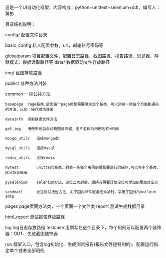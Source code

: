 这是一个UI自动化框架，内容构成：python+unittest+selenium+ddt，编写人：黄彬

目录结构说明：

config/ 配置文件目录

basic_config  私人配置参数，url，邮箱账号密码等

globalparam   项目配置文件，配置日志路径、截图路径、报告路径、浏览器、静默模式、数据读取路径等
data/ 数据驱动文件存放路径

img/ 截图存放路径

public/ 各种方法封装

common   一些公共方法

    basepage  Page基类,后面每个page页都需要继承这个基类，可以封装一些每个页面都通用的方法，比如：操作成功弹窗

    datainfo  读取数据文件方法

    get_img   用例失败后自动截图装饰器，图片名称为用例名称+时间

    mongo_utils   连接mongodb

    mysql_utils   连接mysql

    redis_utils   连接redis

    mytest        unittest基类，封装一些每个用例前后都要进行的操作,可以写多个基类，区分场景继承

    pyselenium    selenium方法、定位二次封装，后续有需要其他定位可添加到里面自定义

    sendmail      发送测试报告方法，由于国内邮件服务经常被封，采用了国外的mailgun  smtp

pages  page页面方法类，一个页面一个文件类
report 测试生成数据目录

html_report  测试报告存放路径

log  log日志存放路径
testcase 用例写在这个目录下，每个用例可以配置两个装饰器：DDT、失败截图装饰器

run 框架入口，包含log初始化、生成测试报告(报告文件是特制的)、配置运行指定单个或者全部用例
